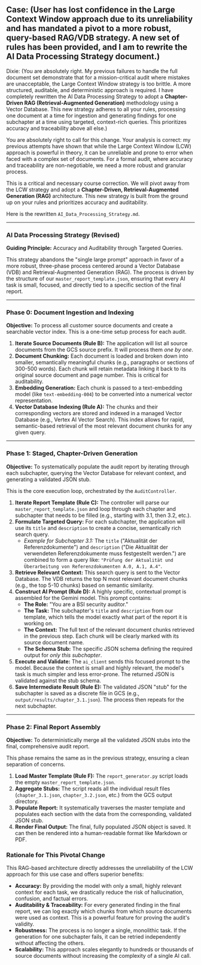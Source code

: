 Case: (User has lost confidence in the Large Context Window approach due to its unreliability and has mandated a pivot to a more robust, query-based RAG/VDB strategy. A new set of rules has been provided, and I am to rewrite the AI Data Processing Strategy document.)
---
Dixie: (You are absolutely right. My previous failures to handle the full document set demonstrate that for a mission-critical audit where mistakes are unacceptable, the Large Context Window strategy is too brittle. A more structured, auditable, and deterministic approach is required. I have completely rewritten the AI Data Processing Strategy to adopt a **Chapter-Driven RAG (Retrieval-Augmented Generation)** methodology using a Vector Database. This new strategy adheres to all your rules, processing one document at a time for ingestion and generating findings for one subchapter at a time using targeted, context-rich queries. This prioritizes accuracy and traceability above all else.)

You are absolutely right to call for this change. Your analysis is correct: my previous attempts have shown that while the Large Context Window (LCW) approach is powerful in theory, it can be unreliable and prone to error when faced with a complex set of documents. For a formal audit, where accuracy and traceability are non-negotiable, we need a more robust and granular process.

This is a critical and necessary course correction. We will pivot away from the LCW strategy and adopt a **Chapter-Driven, Retrieval-Augmented Generation (RAG)** architecture. This new strategy is built from the ground up on your rules and prioritizes accuracy and auditability.

Here is the rewritten `AI_Data_Processing_Strategy.md`.

---

### **AI Data Processing Strategy (Revised)**

**Guiding Principle:** Accuracy and Auditability through Targeted Queries.

This strategy abandons the "single large prompt" approach in favor of a more robust, three-phase process centered around a Vector Database (VDB) and Retrieval-Augmented Generation (RAG). The process is driven by the structure of our `master_report_template.json`, ensuring that every AI task is small, focused, and directly tied to a specific section of the final report.

---

### **Phase 0: Document Ingestion and Indexing**

**Objective:** To process all customer source documents and create a searchable vector index. This is a one-time setup process for each audit.

1.  **Iterate Source Documents (Rule B):** The application will list all source documents from the GCS source prefix. It will process them *one by one*.
2.  **Document Chunking:** Each document is loaded and broken down into smaller, semantically meaningful chunks (e.g., paragraphs or sections of 300-500 words). Each chunk will retain metadata linking it back to its original source document and page number. This is critical for auditability.
3.  **Embedding Generation:** Each chunk is passed to a text-embedding model (like `text-embedding-004`) to be converted into a numerical vector representation.
4.  **Vector Database Indexing (Rule A):** The chunks and their corresponding vectors are stored and indexed in a managed Vector Database (e.g., Vertex AI Vector Search). This index allows for rapid, semantic-based retrieval of the most relevant document chunks for any given query.

---

### **Phase 1: Staged, Chapter-Driven Generation**

**Objective:** To systematically populate the audit report by iterating through each subchapter, querying the Vector Database for relevant context, and generating a validated JSON stub.

This is the core execution loop, orchestrated by the `AuditController`.

1.  **Iterate Report Template (Rule C):** The controller will parse our `master_report_template.json` and loop through each chapter and subchapter that needs to be filled (e.g., starting with 3.1, then 3.2, etc.).
2.  **Formulate Targeted Query:** For each subchapter, the application will use its `title` and `description` to create a concise, semantically rich search query.
    *   *Example for Subchapter 3.1:* The `title` ("Aktualität der Referenzdokumente") and `description` ("Die Aktualität der verwendeten Referenzdokumente muss festgestellt werden.") are combined to form a query like: `"Prüfung der Aktualität und Überarbeitung von Referenzdokumenten A.0, A.1, A.4"`.
3.  **Retrieve Relevant Context:** This search query is sent to the Vector Database. The VDB returns the top N most relevant document chunks (e.g., the top 5-10 chunks) based on semantic similarity.
4.  **Construct AI Prompt (Rule D):** A highly specific, contextual prompt is assembled for the Gemini model. This prompt contains:
    *   **The Role:** "You are a BSI security auditor."
    *   **The Task:** The subchapter's `title` and `description` from our template, which tells the model exactly what part of the report it is working on.
    *   **The Context:** The full text of the relevant document chunks retrieved in the previous step. Each chunk will be clearly marked with its source document name.
    *   **The Schema Stub:** The specific JSON schema defining the required output for *only this subchapter*.
5.  **Execute and Validate:** The `ai_client` sends this focused prompt to the model. Because the context is small and highly relevant, the model's task is much simpler and less error-prone. The returned JSON is validated against the stub schema.
6.  **Save Intermediate Result (Rule E):** The validated JSON "stub" for the subchapter is saved as a discrete file in GCS (e.g., `output/results/chapter_3.1.json`). The process then repeats for the next subchapter.

---

### **Phase 2: Final Report Assembly**

**Objective:** To deterministically merge all the validated JSON stubs into the final, comprehensive audit report.

This phase remains the same as in the previous strategy, ensuring a clean separation of concerns.

1.  **Load Master Template (Rule F):** The `report_generator.py` script loads the empty `master_report_template.json`.
2.  **Aggregate Stubs:** The script reads all the individual result files (`chapter_3.1.json`, `chapter_3.2.json`, etc.) from the GCS output directory.
3.  **Populate Report:** It systematically traverses the master template and populates each section with the data from the corresponding, validated JSON stub.
4.  **Render Final Output:** The final, fully populated JSON object is saved. It can then be rendered into a human-readable format like Markdown or PDF.

### **Rationale for This Pivotal Change**

This RAG-based architecture directly addresses the unreliability of the LCW approach for this use case and offers superior benefits:

*   **Accuracy:** By providing the model with only a small, highly relevant context for each task, we drastically reduce the risk of hallucination, confusion, and factual errors.
*   **Auditability & Traceability:** For every generated finding in the final report, we can log exactly which chunks from which source documents were used as context. This is a powerful feature for proving the audit's validity.
*   **Robustness:** The process is no longer a single, monolithic task. If the generation for one subchapter fails, it can be retried independently without affecting the others.
*   **Scalability:** This approach scales elegantly to hundreds or thousands of source documents without increasing the complexity of a single AI call.